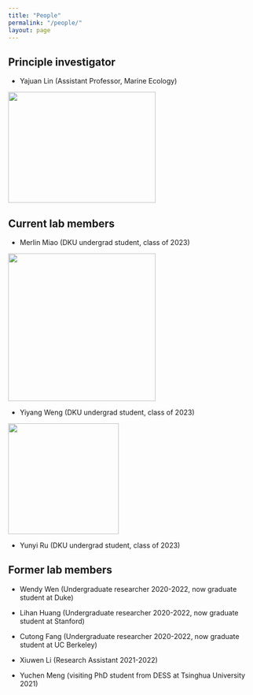 ```yaml
---
title: "People"
permalink: "/people/"
layout: page
---
```


## Principle investigator
- Yajuan Lin (Assistant Professor, Marine Ecology)

<img src="https://sites.duke.edu/yajuanlin/files/2019/10/CREDITS-MAEVA-BARDY-YAJUAN-LIN-BD-1.jpg" width="300" height="225"/>


## Current lab members

- Merlin Miao (DKU undergrad student, class of 2023)

<img src="https://sites.duke.edu/yajuanlin/files/2021/09/IMG_4980-scaled-e1631180639654.jpg" width="300"/> 

- Yiyang Weng (DKU undergrad student, class of 2023)

<img src="https://sites.duke.edu/yajuanlin/files/2022/05/IMG_1835-scaled-e1652176046680.jpg" height="225"/>  

- Yunyi Ru (DKU undergrad student, class of 2023) 


## Former lab members

- Wendy Wen (Undergraduate researcher 2020-2022, now graduate student at Duke)

- Lihan Huang (Undergraduate researcher 2020-2022, now graduate student at Stanford)

- Cutong Fang (Undergraduate researcher 2020-2022, now graduate student at UC Berkeley)

- Xiuwen Li (Research Assistant 2021-2022)

- Yuchen Meng (visiting PhD student from DESS at Tsinghua University 2021)
